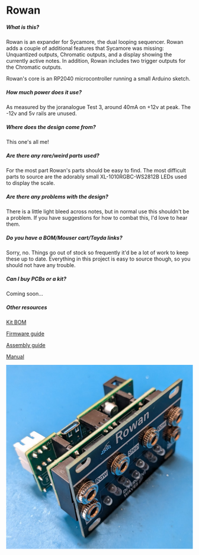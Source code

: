 # Rowan

##### What is this?

Rowan is an expander for Sycamore, the dual looping sequencer. Rowan adds a couple of additional features that Sycamore was missing: Unquantized outputs, Chromatic outputs, and a display showing the currently active notes. In addition, Rowan includes two trigger outputs for the Chromatic outputs.

Rowan's core is an RP2040 microcontroller running a small Arduino sketch.

##### How much power does it use?

As measured by the joranalogue Test 3, around 40mA on +12v at peak. The -12v and 5v rails are unused.

##### Where does the design come from?

This one's all me!

##### Are there any rare/weird parts used?

For the most part Rowan's parts should be easy to find. The most difficult parts to source are the adorably small XL-1010RGBC-WS2812B LEDs used to display the scale.

##### Are there any problems with the design?

There is a little light bleed across notes, but in normal use this shouldn't be a problem. If you have suggestions for how to combat this, I'd love to hear them.

##### Do you have a BOM/Mouser cart/Tayda links?

Sorry, no. Things go out of stock so frequently it'd be a lot of work to keep these up to date. Everything in this project is easy to source though, so you should not have any trouble.

##### Can I buy PCBs or a kit?

Coming soon...

<!-- Available as a [DIY Kit from Tindie]([DrumFiend from Divergent Waves on Tindie](https://www.tindie.com/products/divergentwaves/sycamore-dual-looping-eurorack-sequencer/)), or as a [built module from Reverb]([Divergent Waves - Sycamore | Reverb UK](https://reverb.com/uk/item/80138906-divergent-waves-sycamore)).-->

##### Other resources

[Kit BOM](BOM.md)

[Firmware guide](FIRMWARE.md)

[Assembly guide](ASSEMBLY.md)

[Manual](MANUAL.md)

![rowan-panel](images/panel.png)

